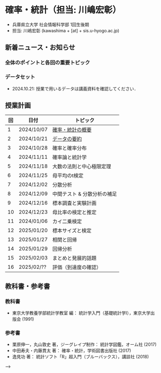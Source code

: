 # 確率・統計（担当: 川嶋宏彰）

- 兵庫県立大学 社会情報科学部 1回生後期
- 担当: 川嶋宏彰 (kawashima + [at] + sis.u-hyogo.ac.jp)

## 新着ニュース・お知らせ

### 全体のポイントと各回の重要トピック


### データセット

- 2024.10.21: 授業で用いるデータは講義資料を確認してください．

## 授業計画

|回 |日付 |トピック|
|---|---|---|
|1 |2024/10/07 |[確率・統計の概要](slide/ProbStat2024_01.pdf)|
|2 |2024/10/21 |[データの要約](slide/ProbStat2024_02.pdf)|
|3 |2024/10/28 |確率と確率分布|
|4 |2024/11/11 |確率論と統計学|
|5 |2024/11/18 |大数の法則と中心極限定理|
|6 |2024/11/25 |母平均のt検定|
|7 |2024/12/02 |分散分析|
|8 |2024/12/09 |中間テスト & 分散分析の補足|
|9 |2024/12/16 |標本調査と実験計画|
|10|2024/12/23 |母比率の検定と推定|
|11|2024/01/06 |カイ二乗検定|
|12|2025/01/20 |標本サイズと検定|
|13|2025/01/27 |相関と回帰|
|14|2025/01/29 |回帰分析|
|15|2025/02/03 |まとめと発展的話題|
|16|2025/02/?? |評価（到達度の確認）|

<!--
|3 |2024/10/28 |[確率と確率分布](slide/ProbStat2024_03.pdf)|
|4 |2024/11/11 |[確率論と統計学](slide/ProbStat2024_04.pdf)|
|5 |2024/11/18 |[大数の法則と中心極限定理](slide/ProbStat2024_05.pdf)|
|6 |2024/11/25 |[母平均のt検定](slide/ProbStat2024_06.pdf)|
|7 |2024/12/02 |[分散分析](slide/ProbStat2024_07.pdf)|
|8 |2024/12/09 |[中間テスト（問題）](exercise/exam1-2023.pdf)[（解答）](exercise/exam1-2024_answer.pdf)<br />[分散分析の補足](slide/ProbStat2024_08.pdf)|
|9 |2024/12/16 |[標本調査と実験計画](slide/ProbStat2024_09.pdf)|
|10|2024/12/23 |[母比率の検定と推定](slide/ProbStat2024_10.pdf)|
|11|2024/01/06 |[カイ二乗検定](slide/ProbStat2024_11.pdf)|
|12|2025/01/20 |[標本サイズと検定](slide/ProbStat2024_12.pdf)|
|13|2025/01/27 |[相関と回帰](slide/ProbStat2024_13.pdf)|
|14|2025/01/29 |[回帰分析](slide/ProbStat2024_14.pdf)|
|15|2025/02/03 |[まとめと発展的話題](slide/ProbStat2024_15.pdf)|
|16|2025/02/?? |評価（到達度の確認）| -->


## 教科書・参考書

### 教科書

- 東京大学教養学部統計学教室 編： 統計学入門（基礎統計学Ⅰ），東京大学出版会 (1991)

### 参考書

- 栗原伸一，丸山敦史 著，ジーグレイプ制作： 統計学図鑑，オーム社 (2017)
- 中田寿夫・内藤貫太 著： 確率・統計，学術図書出版社 (2017)
- 逸見功 著： 統計ソフト「R」超入門（ブルーバックス），講談社 (2018)

<!-- ## Rのインストール -->
<!-- - Rを消してしまった場合のための[Rインストール方法](install-r) --> -->
<!-- - Rを消してしまった場合のためのRインストール方法 -->
